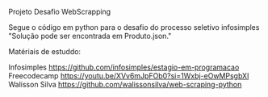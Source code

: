Projeto Desafio WebScrapping
<br>

Segue o código em python para o desafio do processo seletivo infosimples 
<br>
"Solução pode ser encontrada em Produto.json."

Matériais de estuddo:

Infosimples https://github.com/infosimples/estagio-em-programacao
<br>
Freecodecamp https://youtu.be/XVv6mJpFOb0?si=1Wxbj-eOwMPsgbXl
<br>
Walisson Silva https://github.com/walissonsilva/web-scraping-python
